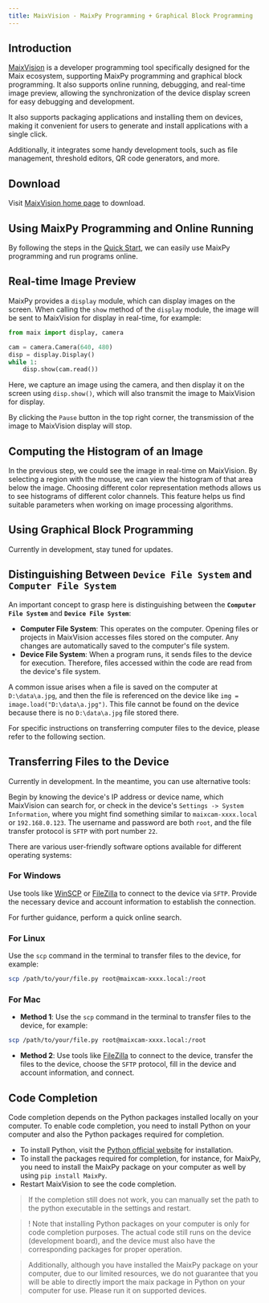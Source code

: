 ```yaml
---
title: MaixVision - MaixPy Programming + Graphical Block Programming
---
```


## Introduction

[MaixVision](https://wiki.sipeed.com/maixvision) is a developer programming tool specifically designed for the Maix ecosystem, supporting MaixPy programming and graphical block programming. It also supports online running, debugging, and real-time image preview, allowing the synchronization of the device display screen for easy debugging and development.

It also supports packaging applications and installing them on devices, making it convenient for users to generate and install applications with a single click.

Additionally, it integrates some handy development tools, such as file management, threshold editors, QR code generators, and more.

## Download

Visit [MaixVision home page](https://wiki.sipeed.com/maixvision) to download.

## Using MaixPy Programming and Online Running

By following the steps in the [Quick Start](../README.md), we can easily use MaixPy programming and run programs online.

## Real-time Image Preview

MaixPy provides a `display` module, which can display images on the screen. When calling the `show` method of the `display` module, the image will be sent to MaixVision for display in real-time, for example:

```python
from maix import display, camera

cam = camera.Camera(640, 480)
disp = display.Display()
while 1:
    disp.show(cam.read())
```

Here, we capture an image using the camera, and then display it on the screen using `disp.show()`, which will also transmit the image to MaixVision for display.

By clicking the `Pause` button in the top right corner, the transmission of the image to MaixVision display will stop.

## Computing the Histogram of an Image

In the previous step, we could see the image in real-time on MaixVision. By selecting a region with the mouse, we can view the histogram of that area below the image. Choosing different color representation methods allows us to see histograms of different color channels. This feature helps us find suitable parameters when working on image processing algorithms.

## Using Graphical Block Programming

Currently in development, stay tuned for updates.

## Distinguishing Between `Device File System` and `Computer File System`

An important concept to grasp here is distinguishing between the **`Computer File System`** and **`Device File System`**:

- **Computer File System**: This operates on the computer. Opening files or projects in MaixVision accesses files stored on the computer. Any changes are automatically saved to the computer's file system.
- **Device File System**: When a program runs, it sends files to the device for execution. Therefore, files accessed within the code are read from the device's file system.

A common issue arises when a file is saved on the computer at `D:\data\a.jpg`, and then the file is referenced on the device like `img = image.load("D:\data\a.jpg")`. This file cannot be found on the device because there is no `D:\data\a.jpg` file stored there.

For specific instructions on transferring computer files to the device, please refer to the following section.

## Transferring Files to the Device

Currently in development. In the meantime, you can use alternative tools:

Begin by knowing the device's IP address or device name, which MaixVision can search for, or check in the device's `Settings -> System Information`, where you might find something similar to `maixcam-xxxx.local` or `192.168.0.123`. The username and password are both `root`, and the file transfer protocol is `SFTP` with port number `22`.

There are various user-friendly software options available for different operating systems:

### For Windows

Use tools like [WinSCP](https://winscp.net/eng/index.php) or [FileZilla](https://filezilla-project.org/) to connect to the device via `SFTP`. Provide the necessary device and account information to establish the connection.

For further guidance, perform a quick online search.

### For Linux

Use the `scp` command in the terminal to transfer files to the device, for example:

```bash
scp /path/to/your/file.py root@maixcam-xxxx.local:/root
```

### For Mac

- **Method 1**: Use the `scp` command in the terminal to transfer files to the device, for example:

```bash
scp /path/to/your/file.py root@maixcam-xxxx.local:/root
```

* **Method 2**: Use tools like [FileZilla](https://filezilla-project.org/) to connect to the device, transfer the files to the device, choose the `SFTP` protocol, fill in the device and account information, and connect.



## Code Completion

Code completion depends on the Python packages installed locally on your computer. To enable code completion, you need to install Python on your computer and also the Python packages required for completion.

* To install Python, visit the [Python official website](https://python.org/) for installation.
* To install the packages required for completion, for instance, for MaixPy, you need to install the MaixPy package on your computer as well by using `pip install MaixPy`.
* Restart MaixVision to see the code completion.

> If the completion still does not work, you can manually set the path to the python executable in the settings and restart.

>! Note that installing Python packages on your computer is only for code completion purposes. The actual code still runs on the device (development board), and the device must also have the corresponding packages for proper operation.

> Additionally, although you have installed the MaixPy package on your computer, due to our limited resources, we do not guarantee that you will be able to directly import the maix package in Python on your computer for use. Please run it on supported devices.

